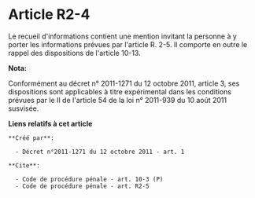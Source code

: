 # Article R2-4

Le recueil d'informations contient une mention invitant la personne à y porter les informations prévues par l'article R. 2-5.
Il comporte en outre le rappel des dispositions de l'article 10-13.

**Nota:**

Conformément au décret n° 2011-1271 du 12 octobre 2011, article 3, ses dispositions sont applicables à titre expérimental
dans les conditions prévues par le II de l'article 54 de la loi n° 2011-939 du 10 août 2011 susvisée.

**Liens relatifs à cet article**

	**Créé par**:

	  - Décret n°2011-1271 du 12 octobre 2011 - art. 1

	**Cite**:

	  - Code de procédure pénale - art. 10-3 (P)
	  - Code de procédure pénale - art. R2-5
